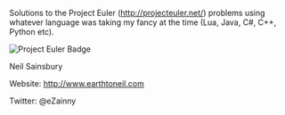 Solutions to the Project Euler (http://projecteuler.net/) problems using whatever language was taking my fancy at the time (Lua, Java, C#, C++, Python etc).

![Project Euler Badge](http://projecteuler.net/profile/Zainny.png)

Neil Sainsbury

Website: http://www.earthtoneil.com

Twitter: @eZainny